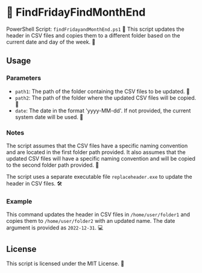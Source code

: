 # 📅 FindFridayFindMonthEnd

PowerShell Script: `findFridayandMonthEnd.ps1` 📜
This script updates the header in CSV files and copies them to a different folder based on the current date and day of the week. 🔄

## Usage

### Parameters

- `path1`: The path of the folder containing the CSV files to be updated. 📁
- `path2`: The path of the folder where the updated CSV files will be copied. 📂
- `date`: The date in the format 'yyyy-MM-dd'. If not provided, the current system date will be used. 📆

### Notes

The script assumes that the CSV files have a specific naming convention and are located in the first folder path provided. It also assumes that the updated CSV files will have a specific naming convention and will be copied to the second folder path provided. 📝

The script uses a separate executable file `replaceheader.exe` to update the header in CSV files. 🛠️

### Example

This command updates the header in CSV files in `/home/user/folder1` and copies them to `/home/user/folder2` with an updated name. The date argument is provided as `2022-12-31`. 💻

## License

This script is licensed under the MIT License. 📜
